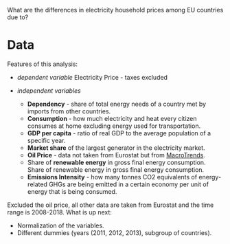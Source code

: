 What are the differences in electricity household prices among EU countries due to?

# Data
Features of this analysis:

- *dependent variable* 
  Electricity Price - taxes excluded

- *independent variables*
  * **Dependency** - share of total energy needs of a country met by imports from other countries.
  * **Consumption** - how much electricity and heat every citizen consumes at home excluding energy used for transportation.
  * **GDP per capita** - ratio of real GDP to the average population of a specific year.
  * **Market share** of the largest generator in the electricity market.
  * **Oil Price** - data not taken from Eurostat but from [MacroTrends](https://www.macrotrends.net/1369/crude-oil-price-history-chart).
  * Share of **renewable energy** in gross final energy consumption. Share of renewable energy in gross final energy consumption.
  * **Emissions Intensity** - how many tonnes CO2 equivalents of energy-related GHGs are being emitted in a certain economy per unit of energy that is being consumed.
  
Excluded the oil price, all other data are taken from Eurostat and the time range is 2008-2018.
What is up next:
* Normalization of the variables.
* Different dummies (years (2011, 2012, 2013), subgroup of countries).

